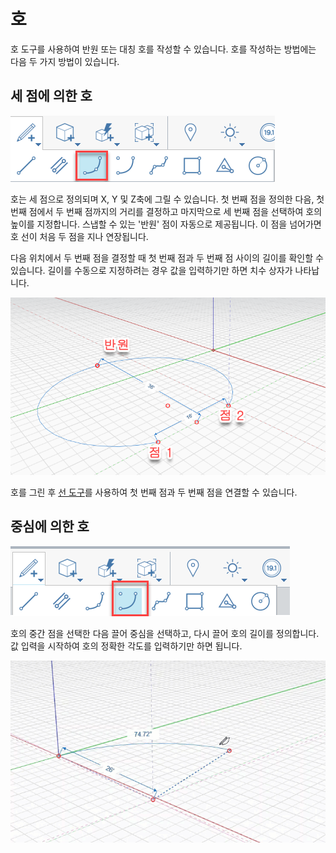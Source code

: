 # 호

호 도구를 사용하여 반원 또는 대칭 호를 작성할 수 있습니다. 호를 작성하는 방법에는 다음 두 가지 방법이 있습니다.

## 세 점에 의한 호

![](../.gitbook/assets/arc_three_pts.png)

호는 세 점으로 정의되며 X, Y 및 Z축에 그릴 수 있습니다. 첫 번째 점을 정의한 다음, 첫 번째 점에서 두 번째 점까지의 거리를 결정하고 마지막으로 세 번째 점을 선택하여 호의 높이를 지정합니다. 스냅할 수 있는 '반원' 점이 자동으로 제공됩니다. 이 점을 넘어가면 호 선이 처음 두 점을 지나 연장됩니다.

다음 위치에서 두 번째 점을 결정할 때 첫 번째 점과 두 번째 점 사이의 길이를 확인할 수 있습니다. 길이를 수동으로 지정하려는 경우 값을 입력하기만 하면 치수 상자가 나타납니다.

![](../.gitbook/assets/arc-by-three-pts.png)

호를 그린 후 [선 도구](line-tool.md)를 사용하여 첫 번째 점과 두 번째 점을 연결할 수 있습니다.

## 중심에 의한 호

![](../.gitbook/assets/arc-by-center%20%281%29.png)

호의 중간 점을 선택한 다음 끌어 중심을 선택하고, 다시 끌어 호의 길이를 정의합니다. 값 입력을 시작하여 호의 정확한 각도를 입력하기만 하면 됩니다.

![](../.gitbook/assets/arc_circle_demo.gif)

